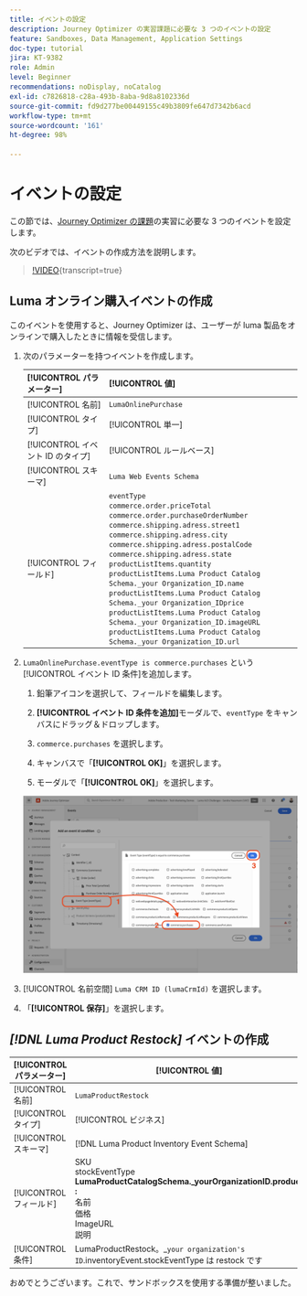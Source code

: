 ```yaml
---
title: イベントの設定
description: Journey Optimizer の実習課題に必要な 3 つのイベントの設定
feature: Sandboxes, Data Management, Application Settings
doc-type: tutorial
jira: KT-9382
role: Admin
level: Beginner
recommendations: noDisplay, noCatalog
exl-id: c7826818-c28a-493b-8aba-9d8a8102336d
source-git-commit: fd9d277be00449155c49b3809fe647d7342b6acd
workflow-type: tm+mt
source-wordcount: '161'
ht-degree: 98%

---
```


# イベントの設定

この節では、[Journey Optimizer の課題](/help/challenges/introduction-and-prerequisites.md)の実習に必要な 3 つのイベントを設定します。

次のビデオでは、イベントの作成方法を説明します。

>[!VIDEO](https://video.tv.adobe.com/v/336253?quality=12&learn=on){transcript=true}

## Luma オンライン購入イベントの作成

このイベントを使用すると、Journey Optimizer は、ユーザーが luma 製品をオンラインで購入したときに情報を受信します。

1. 次のパラメーターを持つイベントを作成します。

   | [!UICONTROL パラメーター] | [!UICONTROL 値] |
   |-------------|-----------|
   | [!UICONTROL 名前] | `LumaOnlinePurchase` |
   | [!UICONTROL タイプ] | [!UICONTROL 単一] |
   | [!UICONTROL イベント ID のタイプ] | [!UICONTROL ルールベース] |
   | [!UICONTROL スキーマ] | `Luma Web Events Schema` |
   | [!UICONTROL フィールド] | `eventType` <br>`commerce.order.priceTotal`<br>`commerce.order.purchaseOrderNumber`<br>`commerce.shipping.adress.street1`<br>`commerce.shipping.adress.city`<br>`commerce.shipping.adress.postalCode`<br>`commerce.shipping.adress.state`<br>`productListItems.quantity`<br>`productListItems.Luma Product Catalog Schema._your Organization_ID.name`<br>`productListItems.Luma Product Catalog Schema._your Organization_IDprice`<br>`productListItems.Luma Product Catalog Schema._your Organization_ID.imageURL`<br>`productListItems.Luma Product Catalog Schema._your Organization_ID.url` |

1. `LumaOnlinePurchase.eventType is commerce.purchases` という[!UICONTROL イベント ID 条件]を追加します。

   1. 鉛筆アイコンを選択して、フィールドを編集します。

   1. **[!UICONTROL イベント ID 条件を追加]**&#x200B;モーダルで、`eventType` をキャンバスにドラッグ＆ドロップします。
   1. `commerce.purchases` を選択します。
   1. キャンバスで「**[!UICONTROL OK]**」を選択します。
   1. モーダルで「**[!UICONTROL OK]**」を選択します。

   ![イベント条件の追加](/help/tutorial-configure-a-training-sandbox/assets/Event-lumaOnlinePurchase-condition-1.png)

1. [!UICONTROL 名前空間] `Luma CRM ID (lumaCrmId)` を選択します。

1. 「**[!UICONTROL 保存]**」を選択します。

## *[!DNL Luma Product Restock]* イベントの作成

| [!UICONTROL パラメーター] | [!UICONTROL 値] |
|-------------|-----------|
| [!UICONTROL 名前] | `LumaProductRestock` |
| [!UICONTROL タイプ] | [!UICONTROL ビジネス] |
| [!UICONTROL スキーマ] | [!DNL Luma Product Inventory Event Schema] |
| [!UICONTROL フィールド] | SKU <br> stockEventType<br><b>LumaProductCatalogSchema._yourOrganizationID.product :</b> <br>名前<br>価格<br> ImageURL<br>説明 |
| [!UICONTROL 条件] | LumaProductRestock。_`your organization's ID`.inventoryEvent.stockEventType は restock です |

おめでとうございます。これで、サンドボックスを使用する準備が整いました。
